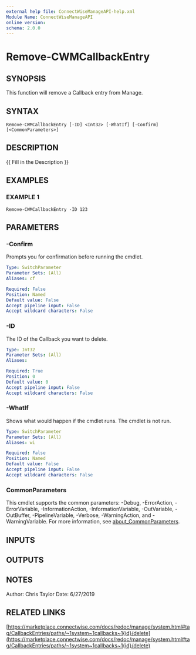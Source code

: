 ```yaml
---
external help file: ConnectWiseManageAPI-help.xml
Module Name: ConnectWiseManageAPI
online version:
schema: 2.0.0
---
```


# Remove-CWMCallbackEntry

## SYNOPSIS
This function will remove a Callback entry from Manage.

## SYNTAX

```
Remove-CWMCallbackEntry [-ID] <Int32> [-WhatIf] [-Confirm] [<CommonParameters>]
```

## DESCRIPTION
{{ Fill in the Description }}

## EXAMPLES

### EXAMPLE 1
```
Remove-CWMCallbackEntry -ID 123
```

## PARAMETERS

### -Confirm
Prompts you for confirmation before running the cmdlet.

```yaml
Type: SwitchParameter
Parameter Sets: (All)
Aliases: cf

Required: False
Position: Named
Default value: False
Accept pipeline input: False
Accept wildcard characters: False
```

### -ID
The ID of the Callback you want to delete.

```yaml
Type: Int32
Parameter Sets: (All)
Aliases:

Required: True
Position: 0
Default value: 0
Accept pipeline input: False
Accept wildcard characters: False
```

### -WhatIf
Shows what would happen if the cmdlet runs.
The cmdlet is not run.

```yaml
Type: SwitchParameter
Parameter Sets: (All)
Aliases: wi

Required: False
Position: Named
Default value: False
Accept pipeline input: False
Accept wildcard characters: False
```

### CommonParameters
This cmdlet supports the common parameters: -Debug, -ErrorAction, -ErrorVariable, -InformationAction, -InformationVariable, -OutVariable, -OutBuffer, -PipelineVariable, -Verbose, -WarningAction, and -WarningVariable. For more information, see [about_CommonParameters](http://go.microsoft.com/fwlink/?LinkID=113216).

## INPUTS

## OUTPUTS

## NOTES
Author: Chris Taylor Date: 6/27/2019

## RELATED LINKS

[https://marketplace.connectwise.com/docs/redoc/manage/system.html#tag/CallbackEntries/paths/~1system~1callbacks~1{id}/delete](https://marketplace.connectwise.com/docs/redoc/manage/system.html#tag/CallbackEntries/paths/~1system~1callbacks~1{id}/delete)


